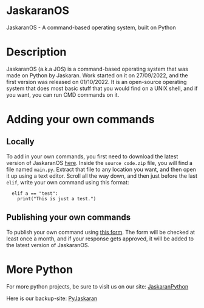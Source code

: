 # JaskaranOS
JaskaranOS - A command-based operating system, built on Python

# Description
JaskaranOS (a.k.a JOS) is a command-based operating system that was made on Python by Jaskaran. Work started on it on 27/09/2022, and the first version was released on 01/10/2022. It is an open-source operating system that does most basic stuff that you would find on a UNIX shell, and if you want, you can run CMD commands on it.

# Adding your own commands
## Locally
To add in your own commands, you first need to download the latest version of JaskaranOS [here](https://github.com/TheAnister/JaskaranOS/releases/tag/JaskaranOS). Inside the `source code.zip` file, you will find a file named `main.py`. Extract that file to any location you want, and then open it up using a text editor. Scroll all the way down, and then just before the last ```elif```, write your own command using this format:
```
  elif a == "test":
    print("This is just a test.")
```

## Publishing your own commands
To publish your own command using [this form](https://forms.gle/E51v22UuDgpYzEkU9). The form will be checked at least once a month, and if your response gets approved, it will be added to the latest version of JaskaranOS.

# More Python
For more python projects, be sure to visit us on our site: [JaskaranPython](https://jaskaranpython.glitch.me)

Here is our backup-site: [PyJaskaran](https://TheAnister.github.io)
